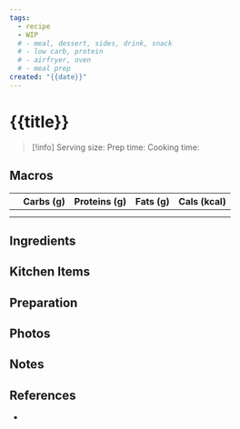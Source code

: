 ```yaml
---
tags:
  - recipe
  - WIP
  # - meal, dessert, sides, drink, snack
  # - low carb, protein
  # - airfryer, oven
  # - meal prep
created: "{{date}}"
---
```


# {{title}}

> [!info]
> Serving size:
> Prep time:
> Cooking time:

## Macros

|  | Carbs (g) | Proteins (g) | Fats (g) | Cals (kcal) |
| --- | --- | --- | --- | --- |
|  |  |  |  |  |
|  |  |  |  |  |

## Ingredients

## Kitchen Items

## Preparation

## Photos

## Notes

## References

- []()
